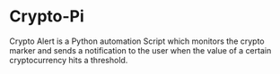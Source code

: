 # Crypto-Pi
Crypto Alert is a Python automation Script which monitors the crypto marker and sends a notification to the user when the value of a certain cryptocurrency hits a threshold.

